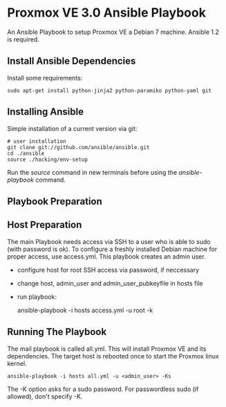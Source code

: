 Proxmox VE 3.0 Ansible Playbook
===============================

An Ansible Playbook to setup Proxmox VE a Debian 7 machine.
Ansible 1.2 is required.

Install Ansible Dependencies
----------------------------

Install some requirements:

    sudo apt-get install python-jinja2 python-paramiko python-yaml git


Installing Ansible
------------------

Simple installation of a current version via git:
    
    # user installation
    git clone git://github.com/ansible/ansible.git
    cd ./ansible
    source ./hacking/env-setup

Run the _source_ command in new terminals before using the _ansible-playbook_ command.


Playbook Preparation
--------------------

Host Preparation
----------------

The main Playbook needs access via SSH to a user who is able to sudo (with password is ok). To configure a freshly installed Debian machine for proper access, use access.yml.
This playbook creates an admin user.

* configure host for root SSH access via password, if neccessary
* change host, admin\_user and admin\_user\_pubkeyfile in hosts file
* run playbook:

    ansible-playbook -i hosts access.yml -u root -k

Running The Playbook
--------------------

The mail playbook is called all.yml. This will install Proxmox VE and its dependencies. The target host is rebooted once to start the Proxmox linux kernel.

    ansible-playbook -i hosts all.yml -u <admin_user> -Ks

The -K option asks for a sudo password. For passwordless sudo (if allowed), don't specify -K.



